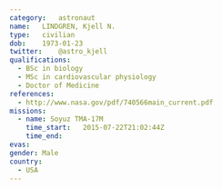 ```yaml
---
category:	astronaut
name:	LINDGREN, Kjell N.
type:	civilian
dob:	1973-01-23
twitter:	@astro_kjell
qualifications:
  - BSc in biology
  - MSc in cardiovascular physiology
  - Doctor of Medicine
references:
  - http://www.nasa.gov/pdf/740566main_current.pdf
missions:
  - name: Soyuz TMA-17M
    time_start:   2015-07-22T21:02:44Z
    time_end:     
evas:
gender:	Male
country:
  - USA
---
```

